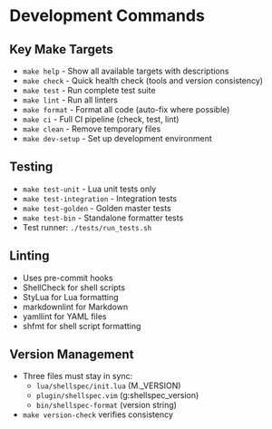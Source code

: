 # Development Commands

## Key Make Targets
- `make help` - Show all available targets with descriptions
- `make check` - Quick health check (tools and version consistency)
- `make test` - Run complete test suite
- `make lint` - Run all linters
- `make format` - Format all code (auto-fix where possible)
- `make ci` - Full CI pipeline (check, test, lint)
- `make clean` - Remove temporary files
- `make dev-setup` - Set up development environment

## Testing
- `make test-unit` - Lua unit tests only
- `make test-integration` - Integration tests
- `make test-golden` - Golden master tests
- `make test-bin` - Standalone formatter tests
- Test runner: `./tests/run_tests.sh`

## Linting
- Uses pre-commit hooks
- ShellCheck for shell scripts
- StyLua for Lua formatting
- markdownlint for Markdown
- yamllint for YAML files
- shfmt for shell script formatting

## Version Management
- Three files must stay in sync:
  - `lua/shellspec/init.lua` (M._VERSION)
  - `plugin/shellspec.vim` (g:shellspec_version)
  - `bin/shellspec-format` (version string)
- `make version-check` verifies consistency